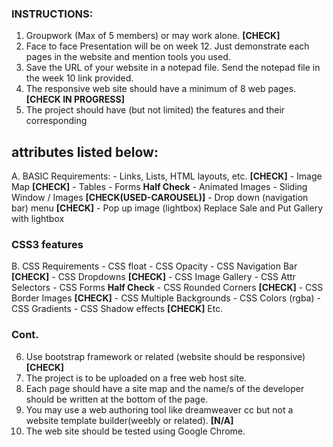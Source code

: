 ### INSTRUCTIONS: 

1. Groupwork (Max of 5 members) or may work alone. **[CHECK]**
2. Face to face Presentation will be on week 12. Just demonstrate each pages in 
the website and mention tools you used. 
3. Save the URL of your website in a notepad file. Send the notepad file in the week 
10 link provided. 
4. The responsive web site should have  a minimum of 8 web pages. **[CHECK IN PROGRESS]**
5. The project should have (but not limited) the features and their corresponding 

## attributes listed below: 
A. BASIC Requirements:
    - Links, Lists, HTML layouts, etc. **[CHECK]**
    - Image Map **[CHECK]**
    - Tables 
    - Forms **Half Check**
    - Animated Images 
    - Sliding Window / Images **[CHECK(USED-CAROUSEL)]**
    - Drop down (navigation bar) menu **[CHECK]**
    - Pop up image (lightbox) Replace Sale and Put Gallery with lightbox

### CSS3 features 
B. CSS Requirements
    - CSS float 
    - CSS Opacity 
    - CSS Navigation Bar **[CHECK]**
    - CSS Dropdowns **[CHECK]**
    - CSS Image Gallery 
    - CSS Attr Selectors 
    - CSS Forms **Half Check**
    - CSS Rounded Corners **[CHECK]**
    - CSS Border Images **[CHECK]**
    - CSS Multiple Backgrounds 
    - CSS Colors (rgba) 
    - CSS Gradients 
    - CSS Shadow effects **[CHECK]**
Etc. 

### Cont.
6. Use bootstrap framework or related (website should be responsive) **[CHECK]**
7. The project is to be uploaded on a free web host site. 
8. Each page should have a site map and the name/s of the developer should be 
written at the bottom of the page. 
9. You may use a web authoring tool like dreamweaver cc but not a website 
template builder(weebly or related). **[N/A]**
10. The web site should be tested using Google Chrome.
